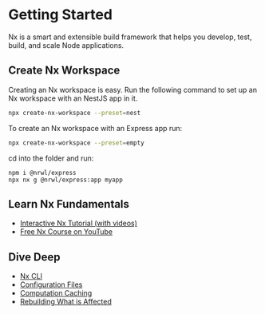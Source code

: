 # Getting Started

Nx is a smart and extensible build framework that helps you develop, test, build, and scale Node applications.

## Create Nx Workspace

Creating an Nx workspace is easy. Run the following command to set up an Nx workspace with an NestJS app in it.

```bash
npx create-nx-workspace --preset=nest
```

To create an Nx workspace with an Express app run:

```bash
npx create-nx-workspace --preset=empty
```

cd into the folder and run:

```
npm i @nrwl/express
npx nx g @nrwl/express:app myapp
```

## Learn Nx Fundamentals

- [Interactive Nx Tutorial (with videos)](/{{framework}}/tutorial/01-create-application)
- [Free Nx Course on YouTube](https://www.youtube.com/watch?time_continue=49&v=2mYLe9Kp9VM&feature=emb_logo)

## Dive Deep

- [Nx CLI](/{{framework}}/getting-started/cli-overview)
- [Configuration Files](/{{framework}}/getting-started/configuration)
- [Computation Caching](/{{framework}}/core-concepts/computation-caching)
- [Rebuilding What is Affected](/{{framework}}/core-concepts/affected)
